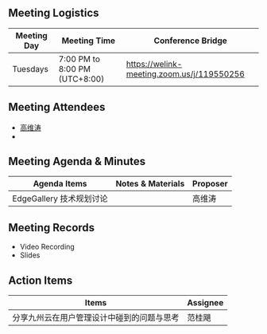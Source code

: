 ## Meeting Logistics

| Meeting Day  |  Meeting Time  | Conference Bridge  |
|---|---|---|
| Tuesdays  | 7:00 PM to 8:00 PM (UTC+8:00)   |  https://welink-meeting.zoom.us/j/119550256 |


## Meeting Attendees
- [高维涛](https://gitee.com/Gao_Victor)
-

## Meeting Agenda & Minutes
|  Agenda Items  |  Notes & Materials   |  Proposer |
|---|---|---|
|  EdgeGallery 技术规划讨论 |    | 高维涛 |


## Meeting Records
- Video Recording
- Slides


## Action Items
|  Items | Assignee   |
|---|---|
| 分享九州云在用户管理设计中碰到的问题与思考  | 范桂飓 |


